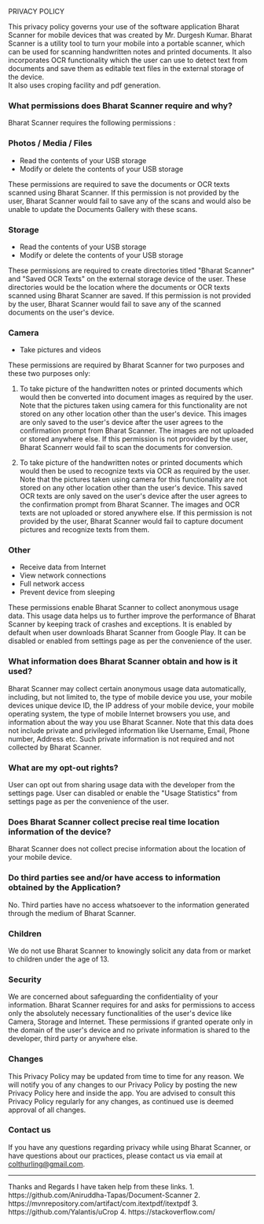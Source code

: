 
PRIVACY POLICY



This privacy policy governs your use of the software application Bharat Scanner for mobile devices that was created by Mr. Durgesh Kumar. Bharat Scanner is a utility tool to turn your mobile into a portable scanner, which can be used for scanning handwritten notes and printed documents. It also incorporates OCR functionality which the user can use to detect text from documents and save them as editable text files in the external storage of the device.  
It also uses croping facility and pdf generation.
### What permissions does Bharat Scanner require and why?
Bharat Scanner requires the following permissions :

### Photos / Media / Files
*	Read the contents of your USB storage
*	Modify or delete the contents of your USB storage

These permissions are required to save the documents or OCR texts scanned using Bharat Scanner. If this permission is not provided by the user, Bharat Scanner would fail to save any of the scans and would also be unable to update the Documents Gallery with these scans.

### Storage
*	Read the contents of your USB storage
*	Modify or delete the contents of your USB storage

These permissions are required to create directories titled "Bharat Scanner" and "Saved OCR Texts" on the external storage device of the user. These directories would be the location where the documents or OCR texts scanned using Bharat Scanner are saved. If this permission is not provided by the user, Bharat Scanner would fail to save any of the scanned documents on the user's device.

### Camera
*	Take pictures and videos

These permissions are required by Bharat Scanner for two purposes and these two purposes only: 

1.	To take picture of the handwritten notes or printed documents which would then be converted into document images as required by the user. Note that the pictures taken using camera for this functionality are not stored on any other location other than the user's device. This images are only saved to the user's device after the user agrees to the confirmation prompt from Bharat Scanner. The images are not uploaded or stored anywhere else.  If this permission is not provided by the user, Bharat Scannerr would fail to scan the documents for conversion.

2.	To take picture of the handwritten notes or printed documents which would then be used to recognize texts via OCR as required by the user. Note that the pictures taken using camera for this functionality are not stored on any other location other than the user's device. This saved OCR texts are only saved on the user's device after the user agrees to the confirmation prompt from Bharat Scanner. The images and OCR texts are not uploaded or stored anywhere else.  If this permission is not provided by the user, Bharat Scanner would fail to capture document pictures and recognize texts from them.

### Other 
*	Receive data from Internet
*	View network connections
*	Full network access
*	Prevent device from sleeping

These permissions enable Bharat Scanner to collect anonymous usage data. This usage data helps us to further improve the performance of Bharat Scanner by keeping track of crashes and exceptions. It is enabled by default when user downloads Bharat Scanner from Google Play. It can be disabled or enabled from settings page as per the convenience of the user.

### What information does Bharat Scanner obtain and how is it used?
Bharat Scanner may collect certain  anonymous usage data automatically, including, but not limited to, the type of mobile device you use, your mobile devices unique device ID, the IP address of your mobile device, your mobile operating system, the type of mobile Internet browsers you use, and information about the way you use Bharat Scanner. Note that this data does not include private and privileged information like Username, Email, Phone number, Address etc. Such private information is not required and not collected by Bharat Scanner.

### What are my opt-out rights?
User can opt out from sharing usage data with the developer from the settings page. User can disabled or enable the "Usage Statistics" from settings page as per the convenience of the user.

### Does Bharat Scanner collect precise real time location information of the device?
Bharat Scanner does not collect precise information about the location of your mobile device. 

### Do third parties see and/or have access to information obtained by the Application?
No. Third parties have no access whatsoever to the information generated through the medium of Bharat Scanner.

### Children 
We do not use Bharat Scanner to knowingly solicit any data from or market to children under the age of 13. 

### Security
We are concerned about safeguarding the confidentiality of your information. Bharat Scanner requires for and asks for permissions to access only the absolutely necessary functionalities of the user's device like Camera, Storage and Internet.  These permissions if granted operate only in the domain of the user's device and no private information is shared to the developer, third party or anywhere else. 

### Changes
This Privacy Policy may be updated from time to time for any reason. We will notify you of any changes to our Privacy Policy by posting the new Privacy Policy here and inside the app. You are advised to consult this Privacy Policy regularly for any changes, as continued use is deemed approval of all changes.

### Contact us
If you have any questions regarding privacy while using Bharat Scanner, or have questions about our practices, please contact us via email at <a href="mailto:colthurling@gmail.com">colthurling@gmail.com</a>.

<hr>
Thanks and Regards
I have taken help from these links.
1. https://github.com/Aniruddha-Tapas/Document-Scanner
2. https://mvnrepository.com/artifact/com.itextpdf/itextpdf
3. https://github.com/Yalantis/uCrop
4. https://stackoverflow.com/
